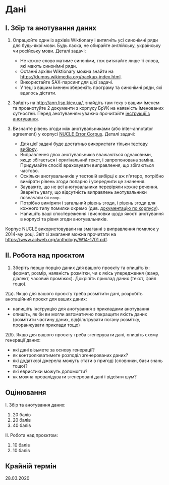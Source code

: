 # Дані

## I. Збір та анотування даних

1. Опрацюйте один із архівів Wiktionary і витягніть усі синонімні ряди для будь-якої мови. Будь ласка, не обирайте англійську, українську чи російську мови. Деталі задачі:
   * Не кожне слово матиме синоніми, тож витягайте лише ті слова, які мають синонімні ряди.
   * Останні архіви Wiktionary можна знайти на <https://dumps.wikimedia.org/backup-index.html>.
   * Використайте SAX-парсинг для цієї задачі.
   * У теці з вашим іменем збережіть програму та синонімні ряди, які вдалось дістати.

2. Зайдіть на <http://ann.lisp.kiev.ua/>, знайдіть там теку з вашим іменем та проанотуйте 2 документи з корпусу БрУК на наявність іменованих сутностей. Перед анотуванням уважно прочитайте [інструкції з анотування](https://github.com/lang-uk/ner-uk/blob/master/doc/README.md).

3. Визначте рівень згоди між анотувальниками (або inter-annotator agreement) у корпусі [NUCLE Error Corpus](http://www.comp.nus.edu.sg/~nlp/conll14st.html#nucle32). Деталі задачі:
   * Для цієї задачі буде достатньо використати тільки [тестову вибірку](https://github.com/andabi/deep-text-corrector/blob/master/data/conll14st-test-data/alt/official-2014.combined-withalt.m2).
   * Виправлення двох анотувальників вважаються однаковими, якщо збігається і оригінальний текст, і запропонована заміна. Придумайте спосіб враховувати виправлення, що збігаються частово.
   * Оскільки анотувальників у тестовій вибірці є аж п'ятеро, потрібно виміряти рівень згоди попарно і усереднити це значення.
   * Зауважте, що не всі анотувальники перевіряли кожне речення. Зверніть увагу, що відсутність виправлень анотувальники позначали як `noop`.
   * Потрібно виміряти і загальний рівень згоди, і рівень згоди для кожного типу помилки окремо (див. [документацію по корпусу](https://github.com/andabi/deep-text-corrector/blob/master/data/conll14st-test-data/README)).
   * Напишіть ваші спостереження і висновки щодо якості анотування в корпусі та рівня згоди анотувальників.

Корпус NUCLE використовували на змаганні з виправлення помилок у 2014-му році. Звіт зі змагання можна прочитати на <https://www.aclweb.org/anthology/W14-1701.pdf>.

## II. Робота над проєктом

1. Зберіть першу порцію даних для вашого проєкту та опишіть їх: формат, розмір, наявність розмітки, чи є якісь упередження (жанр, діалект, часовий проміжок). Докріпіть приклад даних (текст, файл тощо).

2(a). Якщо для вашого проєкту треба розмітити дані, розробіть анотаційний проєкт для ваших даних:
   - напишіть інструкцію для анотування з прикладами анотування
   - опишіть, як би ви могли автоматично покращити якість даних (розмітити частину даних, відфільтрувати погану розмітку, проранжувати приклади тощо)

2(б). Якщо для вашого проєкту треба згенерувати дані, опишіть схему генерації даних:
   - які дані візьмете за основу генерації?
   - як контролюватимете розподіл згенерованих даних?
   - які додаткові джерела можуть стати в пригоді (словники, бази знань тощо)?
   - які евристики можуть допомогти?
   - як можна провалідувати згенеровані дані і відсіяти шум?

## Оцінювання

I. Збір та анотування даних:
1. 20 балів
2. 20 балів
3. 40 балів

II. Робота над проєктом:
1. 10 балів
2. 10 балів

## Крайній термін

28.03.2020
